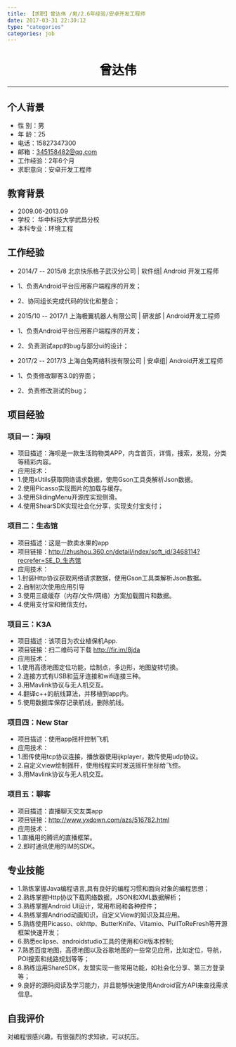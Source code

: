 ```yaml
---
title: 【求职】曾达伟 /男/2.6年经验/安卓开发工程师
date: 2017-03-31 22:30:12
type: "categories"
categories: job
---
```

# <center><font color=black>**曾达伟**</font></center>
----------
## 个人背景

* 性 别：男
* 年 龄：25
* 电话：15827347300
* 邮箱：345158482@qq.com
* 工作经验：2年6个月
* 求职意向：安卓开发工程师

## 教育背景
*  2009.06-2013.09
*  学校：     华中科技大学武昌分校
*  本科专业：环境工程

## 工作经验

* 2014/7 -- 2015/8  北京快乐格子武汉分公司 |  软件组|  Android    开发工程师
 * 1、负责Android平台应用客户端程序的开发；
 * 2、协同组长完成代码的优化和整合；

* 2015/10 -- 2017/1   上海极翼机器人有限公司 | 研发部 |  Android开发工程师
 * 1、负责Android平台应用客户端程序的开发；
 * 2、负责测试app的bug与部分ui的设计；

* 2017/2 -- 2017/3   上海白兔网络科技有限公司 | 安卓组|  Android开发工程师

 * 1、负责修改聊客3.0的界面；
 * 2、负责修改测试的bug；

## 项目经验

### 项目一：海呗
* 项目描述：海呗是一款生活购物类APP，内含首页，详情，搜索，发现，分类等精彩内容。
* 应用技术：
 * 1.使用xUtils获取网络请求数据，使用Gson工具类解析Json数据。
 * 2.使用Picasso实现图片的加载与缓存。
 * 3.使用SlidingMenu开源库实现侧滑。
 * 4.使用ShearSDK实现社会化分享，实现支付宝支付；

### 项目二：生态馆
* 项目描述：这是一款卖水果的app
* 项目链接：http://zhushou.360.cn/detail/index/soft_id/3468114?recrefer=SE_D_生态馆
* 应用技术：
 * 1.封装Http协议获取网络请求数据，使用Gson工具类解析Json数据。
 * 2.自制初次使用应用引导
 * 3.使用三级缓存（内存/文件/网络）方案加载图片和数据。
 * 4.使用支付宝和微信支付。

### 项目三：K3A
* 项目描述：该项目为农业植保机App.
* 项目链接：扫二维码可下载 http://fir.im/8jda
* 应用技术：
 * 1.使用高德地图定位功能，绘制点，多边形，地图旋转切换。
 * 2.连接方式有USB和蓝牙连接和wifi连接三种。
 * 3.用Mavlink协议与无人机交互。
 * 4.翻译c++的航线算法，并移植到app内。
 * 5.使用数据库保存记录航线，删除航线。

### 项目四：New Star
* 项目描述：使用app摇杆控制飞机
* 应用技术：
 * 1.图传使用tcp协议连接，播放器使用ijkplayer，数传使用udp协议。
 * 2.自定义view绘制摇杆，使用线程实时发送摇杆坐标给飞控。
 * 3.用Mavlink协议与无人机交互。

### 项目五：聊客
* 项目描述：直播聊天交友类app
* 项目链接：http://www.yxdown.com/azs/516782.html
* 应用技术：
 * 1.直播用的腾讯的直播框架。
 * 2.即时通讯使用的IM的SDK。

## 专业技能
* 1.熟练掌握Java编程语言,具有良好的编程习惯和面向对象的编程思想；
* 2.熟练掌握Http协议下载网络数据，JSON和XML数据解析；
* 3.熟练掌握Android UI设计，常用布局和各种控件；
* 4.熟练掌握Andriod动画知识，自定义View的知识及其应用。
* 5.熟练使用Picasso、okhttp、ButterKnife、Vitamio、PullToReFresh等开源框架快速开发；
* 6.熟悉eclipse、androidstudio工具的使用和Git版本控制;
* 7.熟悉百度地图，高德地图以及谷歌地图的一些常见应用，比如定位，导航，POI搜索和线路规划等等；
* 8.熟练运用ShareSDK，友盟实现一些常用功能，如社会化分享、第三方登录等；
* 9.良好的源码阅读及学习能力，并且能够快速使用Android官方API来查找需求信息。

## 自我评价
对编程很感兴趣，有很强烈的求知欲，可以抗压。